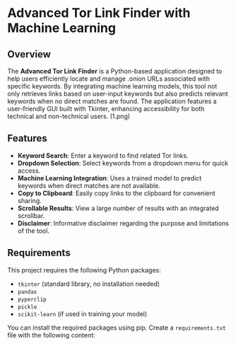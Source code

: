# Advanced Tor Link Finder with Machine Learning

## Overview
The **Advanced Tor Link Finder** is a Python-based application designed to help users efficiently locate and manage .onion URLs associated with specific keywords. By integrating machine learning models, this tool not only retrieves links based on user-input keywords but also predicts relevant keywords when no direct matches are found. The application features a user-friendly GUI built with Tkinter, enhancing accessibility for both technical and non-technical users.
(1.png)
## Features
- **Keyword Search**: Enter a keyword to find related Tor links.
- **Dropdown Selection**: Select keywords from a dropdown menu for quick access.
- **Machine Learning Integration**: Uses a trained model to predict keywords when direct matches are not available.
- **Copy to Clipboard**: Easily copy links to the clipboard for convenient sharing.
- **Scrollable Results**: View a large number of results with an integrated scrollbar.
- **Disclaimer**: Informative disclaimer regarding the purpose and limitations of the tool.

## Requirements
This project requires the following Python packages:
- `tkinter` (standard library, no installation needed)
- `pandas` 
- `pyperclip`
- `pickle`
- `scikit-learn` (if used in training your model)

You can install the required packages using pip. Create a `requirements.txt` file with the following content:

